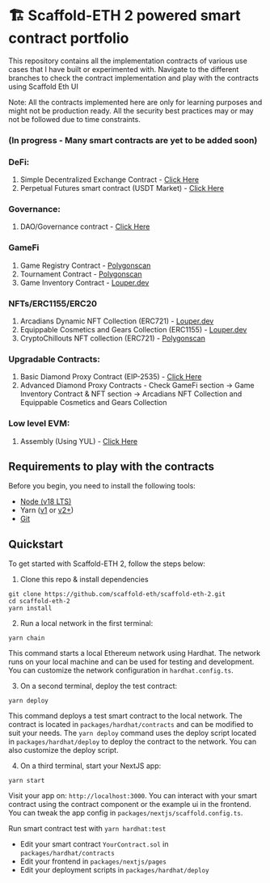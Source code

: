 # 🏗 Scaffold-ETH 2 powered smart contract portfolio

This repository contains all the implementation contracts of various use cases that I have built or experimented with. Navigate to the different branches to check the contract implementation and play with the contracts using Scaffold Eth UI

Note: All the contracts implemented here are only for learning purposes and might not be production ready.
All the security best practices may or may not be followed due to time constraints.

### (In progress - Many smart contracts are yet to be added soon)

### DeFi:

1. Simple Decentralized Exchange Contract - [Click Here](https://github.com/venkatesh16031999/DEX-Contract-Eth-Scafold-2/tree/defi/dex-smart-contract)
2. Perpetual Futures smart contract (USDT Market) - [Click Here](https://github.com/venkatesh16031999/Blockchain/tree/defi/perpetual-contract)

### Governance:

1. DAO/Governance contract - [Click Here](https://github.com/venkatesh16031999/Blockchain/tree/governance/DAO)

### GameFi

1. Game Registry Contract - [Polygonscan](https://polygonscan.com/address/0xef404c4a2365831e97d1a545678d069d4d2e5220)
2. Tournament Contract - [Polygonscan](https://polygonscan.com/address/0xb3f86580ec10a9168c51b98c52991c2a0332bb58)
3. Game Inventory Contract - [Louper.dev](https://louper.dev/diamond/0x40678c11AB8E35Af60C2B597F80157a61dFCa38B?network=polygon)

### NFTs/ERC1155/ERC20

1. Arcadians Dynamic NFT Collection (ERC721) - [Louper.dev](https://louper.dev/diamond/0x40678c11AB8E35Af60C2B597F80157a61dFCa38B?network=polygon)
2. Equippable Cosmetics and Gears Collection (ERC1155) - [Louper.dev](https://louper.dev/diamond/0x12379B557eB3D05f2c453817C5e53290fc65Ce6e?network=polygon)
3. CryptoChillouts NFT collection (ERC721) - [Polygonscan](https://polygonscan.com/token/0xa200a54daed579fda6f5ed86de93047bd9d595d7)

### Upgradable Contracts:

1. Basic Diamond Proxy Contract (EIP-2535) - [Click Here](https://github.com/venkatesh16031999/Blockchain/tree/upgradable/diamond-proxy-contract) 
2. Advanced Diamond Proxy Contracts - Check GameFi section -> Game Inventory Contract & NFT section -> Arcadians NFT Collection and Equippable Cosmetics and Gears Collection

### Low level EVM:

1. Assembly (Using YUL) - [Click Here](https://github.com/venkatesh16031999/Blockchain/tree/EVM/Assembly)

## Requirements to play with the contracts

Before you begin, you need to install the following tools:

- [Node (v18 LTS)](https://nodejs.org/en/download/)
- Yarn ([v1](https://classic.yarnpkg.com/en/docs/install/) or [v2+](https://yarnpkg.com/getting-started/install))
- [Git](https://git-scm.com/downloads)

## Quickstart

To get started with Scaffold-ETH 2, follow the steps below:

1. Clone this repo & install dependencies

```
git clone https://github.com/scaffold-eth/scaffold-eth-2.git
cd scaffold-eth-2
yarn install
```

2. Run a local network in the first terminal:

```
yarn chain
```

This command starts a local Ethereum network using Hardhat. The network runs on your local machine and can be used for testing and development. You can customize the network configuration in `hardhat.config.ts`.

3. On a second terminal, deploy the test contract:

```
yarn deploy
```

This command deploys a test smart contract to the local network. The contract is located in `packages/hardhat/contracts` and can be modified to suit your needs. The `yarn deploy` command uses the deploy script located in `packages/hardhat/deploy` to deploy the contract to the network. You can also customize the deploy script.

4. On a third terminal, start your NextJS app:

```
yarn start
```

Visit your app on: `http://localhost:3000`. You can interact with your smart contract using the contract component or the example ui in the frontend. You can tweak the app config in `packages/nextjs/scaffold.config.ts`.

Run smart contract test with `yarn hardhat:test`

- Edit your smart contract `YourContract.sol` in `packages/hardhat/contracts`
- Edit your frontend in `packages/nextjs/pages`
- Edit your deployment scripts in `packages/hardhat/deploy`
